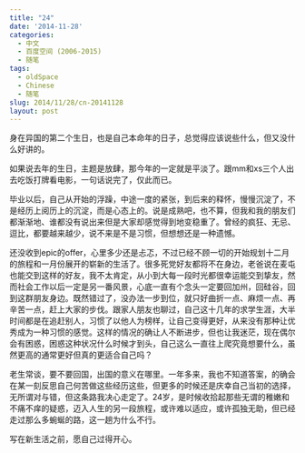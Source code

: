```yaml
---
title: "24"
date: '2014-11-28'
categories:
  - 中文
  - 百度空间 (2006-2015)
  - 随笔
tags:
  - oldSpace
  - Chinese
  - 随笔
slug: 2014/11/28/cn-20141128
layout: post
---
```

身在异国的第二个生日，也是自己本命年的日子，总觉得应该说些什么，但又没什么好讲的。

如果说去年的生日，主题是放肆，那今年的一定就是平淡了。跟mm和xs三个人出去吃饭打牌看电影，一句话说完了，仅此而已。

毕业以后，自己从开始的浮躁，中途一度的紧张，到后来的释怀，慢慢沉淀了，不是经历上阅历上的沉淀，而是心态上的。说是成熟吧，也不算，但我和我的朋友们都渐渐地、谁都没有说出来但是大家却感觉得到地变稳重了。曾经的疯狂、无忌、逗比，都要越来越少，说不来是不是习惯，但想想还是一种遗憾。

还没收到epic的offer，心里多少还是忐忑，不过已经不顾一切的开始规划十二月的旅程和一月份展开的崭新的生活了。很多死党好友都将不在身边，老爸说在麦屯也能交到这样的好友，我不太肯定，从小到大每一段时光都很幸运能交到挚友，然而社会工作以后一定是另一番风景，心底一直有个念头一定要回加州，回硅谷，回到这群朋友身边。既然错过了，没办法一步到位，就只好曲折一点、麻烦一点、再辛苦一点，赶上大家的步伐。跟家人朋友也聊过，自己这十几年的求学生涯，大半时间都是在追赶别人，习惯了以他人为榜样，让自己变得更好，从来没有那种让优秀成为一种习惯的感觉。这样的情况的确让人不断进步，但也让我迷茫，现在偶尔会有困惑，困惑这种状况什么时候才到头，自己这么一直往上爬究竟想要什么，虽然更高的通常更好但真的更适合自己吗？

老生常谈，要不要回国，出国的意义在哪里。一年多来，我也不知道答案，的确会在某一刻反思自己何苦做这些经历这些，但更多的时候还是庆幸自己当初的选择，无所谓对与错，但这条路我决心走定了。24岁，是时候收拾起那些无谓的稚嫩和不痛不痒的疑惑，迈入人生的另一段旅程，或许难以适应，或许孤独无助，但已经走过那么多蜿蜒的路，这一趟为什么不行。

写在新生活之前，愿自己过得开心。